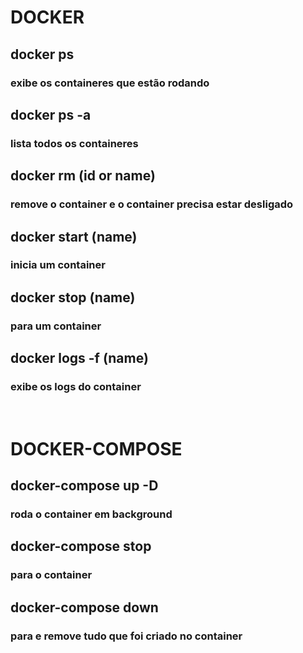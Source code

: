 
# DOCKER

## docker ps 
### exibe os containeres que estão rodando

## docker ps -a
### lista todos os containeres

## docker rm (id or name)
### remove o container e o container precisa estar desligado

## docker start (name)
### inicia um container

## docker stop (name)
### para um container

## docker logs -f (name)
### exibe os logs do container

<br>

# DOCKER-COMPOSE

## docker-compose up -D
### roda o container em background


## docker-compose stop
### para o container

## docker-compose down
### para e remove tudo que foi criado no container

